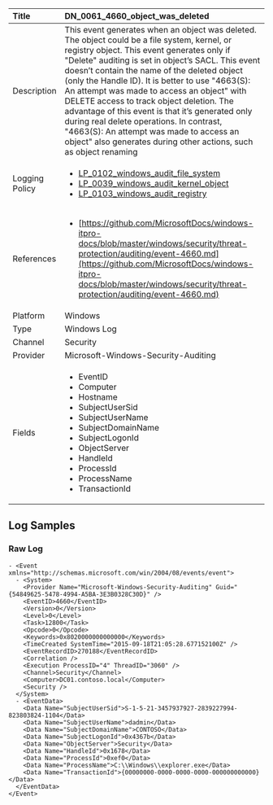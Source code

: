 | Title             | DN_0061_4660_object_was_deleted                                                                                                      |
|:------------------|:-----------------------------------------------------------------------------------------------------------------|
| Description       | This event generates when an object was deleted. The object could be a  file system, kernel, or registry object. This event generates only if  "Delete" auditing is set in object’s SACL. This event doesn’t contain  the name of the deleted object (only the Handle ID). It is better to  use "4663(S): An attempt was made to access an object" with DELETE  access to track object deletion. The advantage of this event is that  it’s generated only during real delete operations. In contrast,  "4663(S): An attempt was made to access an object" also generates  during other actions, such as object renaming                                                                                                |
| Logging Policy    | <ul><li>[LP_0102_windows_audit_file_system](../Logging_Policies/LP_0102_windows_audit_file_system.md)</li><li>[LP_0039_windows_audit_kernel_object](../Logging_Policies/LP_0039_windows_audit_kernel_object.md)</li><li>[LP_0103_windows_audit_registry](../Logging_Policies/LP_0103_windows_audit_registry.md)</li></ul> | 
| References     		| <ul><li>[https://github.com/MicrosoftDocs/windows-itpro-docs/blob/master/windows/security/threat-protection/auditing/event-4660.md](https://github.com/MicrosoftDocs/windows-itpro-docs/blob/master/windows/security/threat-protection/auditing/event-4660.md)</li></ul>                                  |
| Platform       		| Windows   |
| Type           		| Windows Log 		| 
| Channel        		| Security    |
| Provider       		| Microsoft-Windows-Security-Auditing   |
| Fields         		| <ul><li>EventID</li><li>Computer</li><li>Hostname</li><li>SubjectUserSid</li><li>SubjectUserName</li><li>SubjectDomainName</li><li>SubjectLogonId</li><li>ObjectServer</li><li>HandleId</li><li>ProcessId</li><li>ProcessName</li><li>TransactionId</li></ul>                                               |


## Log Samples

### Raw Log

```
- <Event xmlns="http://schemas.microsoft.com/win/2004/08/events/event">
  - <System>
    <Provider Name="Microsoft-Windows-Security-Auditing" Guid="{54849625-5478-4994-A5BA-3E3B0328C30D}" /> 
    <EventID>4660</EventID> 
    <Version>0</Version> 
    <Level>0</Level> 
    <Task>12800</Task> 
    <Opcode>0</Opcode> 
    <Keywords>0x8020000000000000</Keywords> 
    <TimeCreated SystemTime="2015-09-18T21:05:28.677152100Z" /> 
    <EventRecordID>270188</EventRecordID> 
    <Correlation /> 
    <Execution ProcessID="4" ThreadID="3060" /> 
    <Channel>Security</Channel> 
    <Computer>DC01.contoso.local</Computer> 
    <Security /> 
  </System>
  - <EventData>
    <Data Name="SubjectUserSid">S-1-5-21-3457937927-2839227994-823803824-1104</Data> 
    <Data Name="SubjectUserName">dadmin</Data> 
    <Data Name="SubjectDomainName">CONTOSO</Data> 
    <Data Name="SubjectLogonId">0x4367b</Data> 
    <Data Name="ObjectServer">Security</Data> 
    <Data Name="HandleId">0x1678</Data> 
    <Data Name="ProcessId">0xef0</Data> 
    <Data Name="ProcessName">C:\\Windows\\explorer.exe</Data> 
    <Data Name="TransactionId">{00000000-0000-0000-0000-000000000000}</Data> 
  </EventData>
</Event>

```




